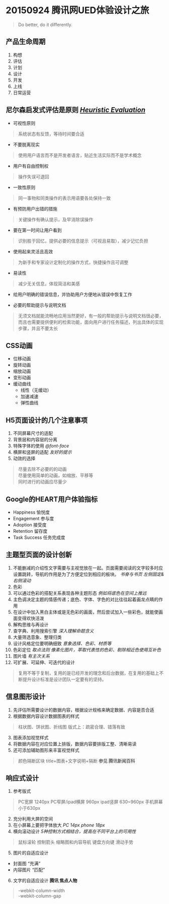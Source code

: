 # 20150924 腾讯网UED体验设计之旅
> Do better, do it differently.

## 产品生命周期
1. 构想
2. 评估
3. 计划
4. 设计
5. 开发
6. 上线
7. 日常运营

## 尼尔森启发式评估是原则 _[Heuristic Evaluation](http://www.nngroup.com)_
* 可视性原则  
> 系统状态有反馈，等待时间要合适  

* 不要脱离现实  
> 使用用户语言而不是开发者语言，贴近生活实际而不是学术概念  

* 用户有自由控制权  
> 操作失误可退回  

* 一致性原则  
> 同一事物和同类操作的表示用语要各处保持一致  

* 有预防用户出错的措施  
> 关键操作有确认提示，及早消除误操作  

* 要在第一时间让用户看到  
> 识别胜于回忆，提供必要的信息提示（可视且易取），减少记忆负担  

* 使用起来灵活且高效  
> 为新手和专家设计定制化的操作方式，快捷操作且可调整  

* 易读性  
> 减少无关信息，体现简洁和美感  

* 给用户明确的错误信息，并协助用户方便地从错误中恢复工作  

* 必要的帮助提示与说明文档  
> 无须文档就能流畅地应用当然更好，有一般的帮助提示与说明文档很必要，而且也需要提供便利的检索功能，面向用户进行任务描述，列出具体的实现步骤，并且不要太长  

## CSS动画
* 位移动画
* 旋转动画
* 缩放动画
* 变形动画
* 缓动曲线
  * 线性（无缓动）
  * 加速减速
  * 弹性曲线

## H5页面设计的几个注意事项
1. 不同屏幕尺寸的适配
2. 背景层和内容层的分离
3. 特殊字体的使用 _@font-face_
4. 横屏和竖屏的适配 _友好的提示_
5. 动效的选择  
  > 尽量去除不必要的的动画  
  > 尽量使用简单的动画，如缩放、平移等  
  > 同时进行的动画应尽量少  

## Google的HEART用户体验指标
* Happiness 愉悦度
* Engagement 参与度
* Adoption 接受度
* Retention 留存度
* Task Success 任务完成度

## 主题型页面的设计创新
1. 不能删减的介绍性文字需要与主视觉放在一起。页面需要阅读的文字较多时应设置跳转，导航的作用是为了方便定位到相应的板块。 _书脊与书页 左侧固定&右侧滚动_  
2. 色彩
  1. 可以通过色彩的搭配关系表现各种主题形态 _例如将底色在空间上推远_
  2. 主色调决定主题的情感传递；底色、字体、字色的对比往往起着画龙点睛的作用
  3. 在设计中加入黑白主体或是无色彩的画面，然后尝试加入一些彩色，就能使画面变得欢快活泼
3. 解构思维与再设计
  1. 查字典、利用搜索引擎 _深入理解命题含义_
  2. 大量筛选意象、整理归类
  3. 设计风格定位要明确细致 _意象选择、色彩、材质等_
4. 色彩定位 _取点法则 像素化图片，萃取代表性的色彩、剔除相近色使用互补色_
5. 图片墙 _有主次关系_
6. 可扩展、可延伸、可迭代的设计
  >复用不等于复制，复用的是已经开发的理念和后台数据，在复用的基础上不断提升设计标准是设计团队一定要有的坚持。

## 信息图形设计
1. 先评估所需要设计的数据内容，根据设计规格来确定数据、内容是否合适
2. 根据数据内容设计数据图表的样式  
 > 柱状图、饼状图、折线图
 > 版式上：疏密合理、错落有致
3. 图表添加视觉样式
4. 将数据内容在对应位置上排版，数据内容要排版工整、清晰易读
5. 还可添加辅助图形来丰富视觉样式  
> 颜色隔断区块
> title+图表+文字说明+隔断 **参见 腾讯新闻百科**

## 响应式设计
1. 参考版式  
 > PC宽屏 1240px
 > PC窄屏/ipad横屏 960px
 > ipad竖屏 630~960px
 > 手机屏幕 小于630px
2. 充分利用大屏的空间
3. 在小屏幕上要把字体放大 _PC 14px phone 18px_
4. 横向滚动设计 *5种控制方式相结合，提高在不同平台上的可用性*  
 > 鼠标滚轮
 > 控制箭头
 > 缩略图和内容导航
 > 键盘方向键
 > 滑动手势
5. 图片的自适应设计
 * 封面图 “充满”
 * 内容图片 “匹配”
6. 文字的自适应设计 **腾讯 焦点人物**  
 > -webkit-column-width  
   -webkit-column-gap
